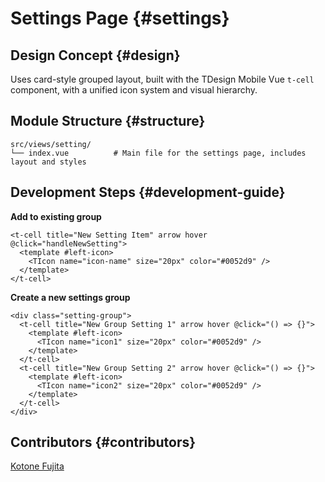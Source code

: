# Settings Page {#settings}

## Design Concept {#design}

Uses card-style grouped layout, built with the TDesign Mobile Vue `t-cell` component, with a unified icon system and visual hierarchy.

## Module Structure {#structure}

```
src/views/setting/
└── index.vue          # Main file for the settings page, includes layout and styles
```

## Development Steps {#development-guide}

**Add to existing group**

```vue
<t-cell title="New Setting Item" arrow hover @click="handleNewSetting">
  <template #left-icon>
    <TIcon name="icon-name" size="20px" color="#0052d9" />
  </template>
</t-cell>
```

**Create a new settings group**

```vue
<div class="setting-group">
  <t-cell title="New Group Setting 1" arrow hover @click="() => {}">
    <template #left-icon>
      <TIcon name="icon1" size="20px" color="#0052d9" />
    </template>
  </t-cell>
  <t-cell title="New Group Setting 2" arrow hover @click="() => {}">
    <template #left-icon>
      <TIcon name="icon2" size="20px" color="#0052d9" />
    </template>
  </t-cell>
</div>
```

## Contributors {#contributors}

[Kotone Fujita](https://github.com/FunEnn)
